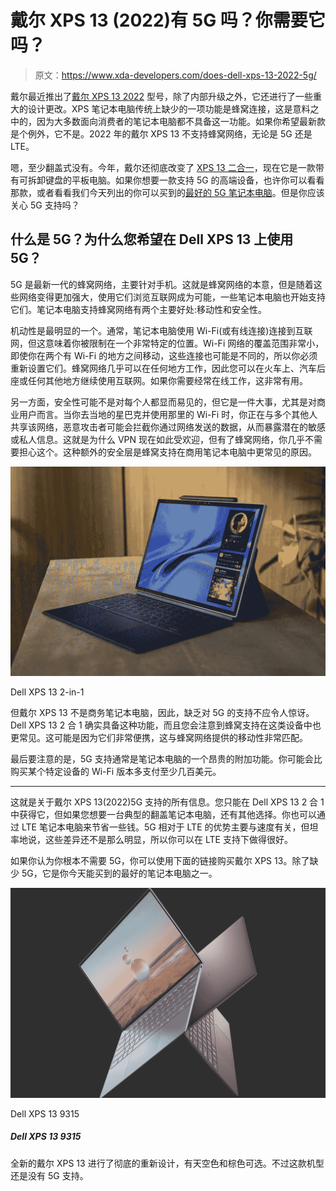 # 戴尔 XPS 13 (2022)有 5G 吗？你需要它吗？

> 原文：<https://www.xda-developers.com/does-dell-xps-13-2022-5g/>

戴尔最近推出了[戴尔 XPS 13 2022](https://www.xda-developers.com/dell-xps-13-2022/) 型号，除了内部升级之外，它还进行了一些重大的设计更改。XPS 笔记本电脑传统上缺少的一项功能是蜂窝连接，这是意料之中的，因为大多数面向消费者的笔记本电脑都不具备这一功能。如果你希望最新款是个例外，它不是。2022 年的戴尔 XPS 13 不支持蜂窝网络，无论是 5G 还是 LTE。

嗯，至少翻盖式没有。今年，戴尔还彻底改变了 [XPS 13 二合一](https://www.xda-developers.com/dell-xps-13-2-in-1-2022/)，现在它是一款带有可拆卸键盘的平板电脑。如果你想要一款支持 5G 的高端设备，也许你可以看看那款，或者看看我们今天列出的你可以买到的[最好的 5G 笔记本电脑](https://www.xda-developers.com/best-5g-laptops/)。但是你应该关心 5G 支持吗？

## 什么是 5G？为什么您希望在 Dell XPS 13 上使用 5G？

5G 是最新一代的蜂窝网络，主要针对手机。这就是蜂窝网络的本意，但是随着这些网络变得更加强大，使用它们浏览互联网成为可能，一些笔记本电脑也开始支持它们。笔记本电脑支持蜂窝网络有两个主要好处:移动性和安全性。

机动性是最明显的一个。通常，笔记本电脑使用 Wi-Fi(或有线连接)连接到互联网，但这意味着你被限制在一个非常特定的位置。Wi-Fi 网络的覆盖范围非常小，即使你在两个有 Wi-Fi 的地方之间移动，这些连接也可能是不同的，所以你必须重新设置它们。蜂窝网络几乎可以在任何地方工作，因此您可以在火车上、汽车后座或任何其他地方继续使用互联网。如果你需要经常在线工作，这非常有用。

另一方面，安全性可能不是对每个人都显而易见的，但它是一件大事，尤其是对商业用户而言。当你去当地的星巴克并使用那里的 Wi-Fi 时，你正在与多个其他人共享该网络，恶意攻击者可能会拦截你通过网络发送的数据，从而暴露潜在的敏感或私人信息。这就是为什么 VPN 现在如此受欢迎，但有了蜂窝网络，你几乎不需要担心这个。这种额外的安全层是蜂窝支持在商用笔记本电脑中更常见的原因。

 <picture>![Dell XPS 13 2-in-1 with XPS Folio cover on a countertop](img/3f0e6a05616e48e3b14e32d269b9b896.png)</picture> 

Dell XPS 13 2-in-1

但戴尔 XPS 13 不是商务笔记本电脑，因此，缺乏对 5G 的支持不应令人惊讶。Dell XPS 13 2 合 1 确实具备这种功能，而且您会注意到蜂窝支持在这类设备中也更常见。这可能是因为它们非常便携，这与蜂窝网络提供的移动性非常匹配。

最后要注意的是，5G 支持通常是笔记本电脑的一个昂贵的附加功能。你可能会比购买某个特定设备的 Wi-Fi 版本多支付至少几百美元。

* * *

这就是关于戴尔 XPS 13(2022)5G 支持的所有信息。您只能在 Dell XPS 13 2 合 1 中获得它，但如果您想要一台典型的翻盖笔记本电脑，还有其他选择。你也可以通过 LTE 笔记本电脑来节省一些钱。5G 相对于 LTE 的优势主要与速度有关，但坦率地说，这些差异还不是那么明显，所以你可以在 LTE 支持下做得很好。

如果你认为你根本不需要 5G，你可以使用下面的链接购买戴尔 XPS 13。除了缺少 5G，它是你今天能买到的最好的笔记本电脑之一。

 <picture>![The new Dell XPS 13 comes with a complete redesign, coming in Sky and Umber colors. It's also the thinnest and lightest XPS laptop ever.](img/08d2cd9cbd9b1f8c7b48bc5c77b18c38.png)</picture> 

Dell XPS 13 9315

##### Dell XPS 13 9315

全新的戴尔 XPS 13 进行了彻底的重新设计，有天空色和棕色可选。不过这款机型还是没有 5G 支持。